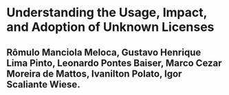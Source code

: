 # Understanding the Usage, Impact, and Adoption of Unknown Licenses

## Rômulo Manciola Meloca, Gustavo Henrique Lima Pinto, Leonardo Pontes Baiser, Marco Cezar Moreira de Mattos, Ivanilton Polato, Igor Scaliante Wiese.

